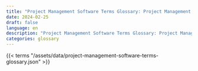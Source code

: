 ```yaml
---
title: "Project Management Software Terms Glossary: Project Management Software Terms in 2024"  
date: 2024-02-25
draft: false
language: en
description: "Project Management Software Terms Glossary: Project Management Software Terms in 2024 | Project Management Software Terms Glossary"
categories: glossary
---
```


{{< terms "/assets/data/project-management-software-terms-glossary.json" >}}